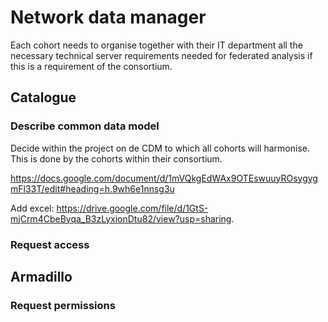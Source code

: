 # Network data manager
Each cohort needs to organise together with their IT department all the necessary technical server requirements needed for federated analysis if this is a requirement of the consortium.
## Catalogue

### Describe common data model
Decide within the project on de CDM to which all cohorts will harmonise. This is done by the cohorts within their consortium.

https://docs.google.com/document/d/1mVQkgEdWAx9OTEswuuyROsygygmFl33T/edit#heading=h.9wh6e1nnsg3u

Add excel: https://drive.google.com/file/d/1GtS-mjCrm4CbeByqa_B3zLyxionDtu82/view?usp=sharing.


### Request access

## Armadillo

### Request permissions

